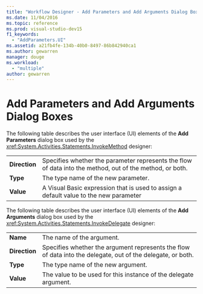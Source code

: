 ```yaml
---
title: "Workflow Designer - Add Parameters and Add Arguments Dialog Boxes"
ms.date: 11/04/2016
ms.topic: reference
ms.prod: visual-studio-dev15
f1_keywords:
  - "AddParameters.UI"
ms.assetid: a21fb4fe-134b-40b0-8497-86b842940ca1
ms.author: gewarren
manager: douge
ms.workload:
  - "multiple"
author: gewarren
---
```

# Add Parameters and Add Arguments Dialog Boxes

The following table describes the user interface (UI) elements of the **Add Parameters** dialog box used by the <xref:System.Activities.Statements.InvokeMethod> designer:

|||
|-|-|
|**Direction**|Specifies whether the parameter represents the flow of data into the method, out of the method, or both.|
|**Type**|The type name of the new parameter.|
|**Value**|A Visual Basic expression that is used to assign a default value to the new parameter|

The following table describes the user interface (UI) elements of the **Add Arguments** dialog box used by the <xref:System.Activities.Statements.InvokeDelegate> designer:

|||
|-|-|
|**Name**|The name of the argument.|
|**Direction**|Specifies whether the argument represents the flow of data into the delegate, out of the delegate, or both.|
|**Type**|The type name of the new argument.|
|**Value**|The value to be used for this instance of the delegate argument.|
